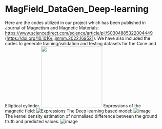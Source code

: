 # MagField_DataGen_Deep-learning

Here are the codes utilized in our project which has been published in Journal of Magnetism and Magnetic Materials: https://www.sciencedirect.com/science/article/pii/S0304885322004449
(https://doi.org/10.1016/j.jmmm.2022.169521).
We have also included the codes to generate training/validation and testing datasets for the Cone and Elliptical cylinder.
<img src="https://user-images.githubusercontent.com/60877890/170803498-eee8b4a6-fe5b-4a22-adc9-f3e76db178ad.png" width="200" height="200">
Expressions of the magnetic field:
![Expressions](https://user-images.githubusercontent.com/60877890/173536047-1c5ac4f0-0373-4cf6-b2aa-f800232fe14e.jpg)
The Deep learning based model:
![image](https://user-images.githubusercontent.com/60877890/170803515-b7c537bb-57fd-405d-8817-ab6909fbc2c3.png)
The kernel density estimation of normalised difference between the ground truth and predicted values.
![image](https://user-images.githubusercontent.com/60877890/170803539-4b659d28-ae7b-44c0-92b3-151674527953.png)

